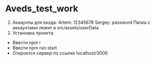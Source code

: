 # Aveds_test_work
1) Аккаунты для входа:
Artem: 12345678
Sergey: password
Папка с аккаунтами лежит в src/assets/userData
2) Установка проекта:
* Ввести npm i
* Ввести npm run start
* Откроется сервер по ссылке localhost/3000

